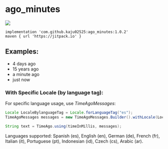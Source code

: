# ago_minutes

[![](https://jitpack.io/v/kaju02525/ago_minutes.svg)](https://jitpack.io/#kaju02525/ago_minutes)


```
implementation 'com.github.kaju02525:ago_minutes:1.0.2'
maven { url 'https://jitpack.io' }
```

## Examples:
- 4 days ago
- 15 years ago
- a minute ago
- just now


### With Specific Locale (by language tag):

For specific language usage, use _TimeAgoMessages_:

```java
Locale LocaleBylanguageTag = Locale.forLanguageTag("es"); 
TimeAgoMessages messages = new TimeAgoMessages.Builder().withLocale(LocaleBylanguageTag).build();

String text = TimeAgo.using(timeInMillis, messages);
```

Languages supported: Spanish (es), English (en), German (de), French (fr), Italian (it), Portuguese (pt), Indonesian (id), Czech (cs), Arabic (ar).
